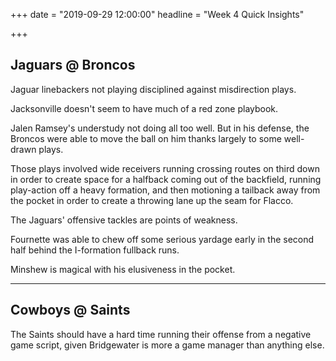 +++
date = "2019-09-29 12:00:00"
headline = "Week 4 Quick Insights"

+++
## Jaguars @ Broncos

Jaguar linebackers not playing disciplined against misdirection plays.

Jacksonville doesn't seem to have much of a red zone playbook.

Jalen Ramsey's understudy not doing all too well. But in his defense, the Broncos were able to move the ball on him thanks largely to some well-drawn plays. 

Those plays involved wide receivers running crossing routes on third down in order to create space for a halfback coming out of the backfield, running play-action off a heavy formation, and then motioning a tailback away from the pocket in order to create a throwing lane up the seam for Flacco.

The Jaguars' offensive tackles are points of weakness.

Fournette was able to chew off some serious yardage early in the second half behind the I-formation fullback runs.

Minshew is magical with his elusiveness in the pocket.

***

## Cowboys @ Saints

The Saints should have a hard time running their offense from a negative game script, given Bridgewater is more a game manager than anything else.